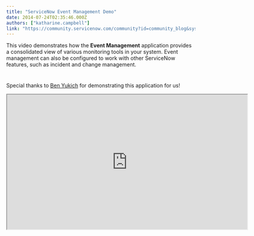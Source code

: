 ```yaml
---
title: "ServiceNow Event Management Demo"
date: 2014-07-24T02:35:46.000Z
authors: ["katharine.campbell"]
link: "https://community.servicenow.com/community?id=community_blog&sys_id=805de229dbd0dbc01dcaf3231f961942"
---
```

<p>This video demonstrates how the <strong>Event Management</strong> application provides a consolidated view of <span class="s1">various monitoring tools </span>in your system. Event management can also be configured to work with other ServiceNow features, such as incident and change management.</p><p style="min-height: 8pt; height: 8pt; padding: 0px;"></p><p>Special thanks to <a title="" _jive_internal="true" class="jiveTT-hover-user jive-link-profile-small" data-containerid="-1" data-containertype="-1" data-objectid="3380" data-objecttype="3" href="/community?id=community_user_profile&user=67f2d6e1db1c1fc09c9ffb651f9619c3">Ben Yukich</a> for demonstrating this application for us!</p><p><iframe src="https://youtube.com/embed/WI5aRkSJfxY" width="640" height="360"/></p><p></p><p style="font-family: arial, sans-serif; color: #666666;">For more information on event management, see:</p><p class="p1" style="font-weight: inherit; font-style: inherit; font-family: inherit; color: #666666;"><a title="k-external-small" class="jive-link-external-small" href="http://wiki.servicenow.com/index.php?title=Event_Management" rel="nofollow" target="_blank">Event Management </a></p><p class="p1" style="min-height: 8pt; height: 8pt; padding: 0px;"></p><p class="p1" style="font-weight: inherit; font-style: inherit; font-family: inherit; color: #666666;"><span style="font-weight: inherit; font-style: inherit; font-family: inherit;">Your feedback helps us better serve you! Did you find this video helpful? Leave us a comment to tell us why or why not.</span></p>
